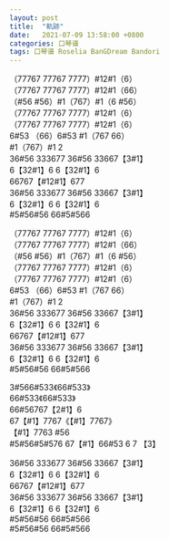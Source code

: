 ```yaml
---
layout: post
title:  "軌跡"
date:   2021-07-09 13:58:00 +0800
categories: 口琴谱
tags: 口琴谱 Roselia BanGDream Bandori
---
```

（77767 77767 7777）#12#1（6）  
（77767 77767 7777）#12#1（66）  
（#56 #56）#1（767）#1（6 #56）  
（77767 77767 7777）#12#1（6）  
（77767 77767 7777）#12#1（6）  
6#53 （66）6#53 #1（767 66）  
\#1（767）#1 2  
36#56 333677 36#56 33667【3#1】  
6【32#1】6 6【32#1】6  
66767【#12#1】677  
36#56 333677 36#56 33667【3#1】  
6【32#1】6 6【32#1】6  
\#5#56#56 66#5#566  

（77767 77767 7777）#12#1（6）  
（77767 77767 7777）#12#1（66）  
（#56 #56）#1（767）#1（6 #56）  
（77767 77767 7777）#12#1（6）  
（77767 77767 7777）#12#1（6）  
6#53 （66）6#53 #1（767 66）  
\#1（767）#1 2  
36#56 333677 36#56 33667【3#1】  
6【32#1】6 6【32#1】6  
66767【#12#1】677  
36#56 333677 36#56 33667【3#1】  
6【32#1】6 6【32#1】6  
\#5#56#56 66#5#566  

3#566#533《66#533》   
66#533《66#533》  
66#56767【2#1】6  
67【#1】7767《【#1】7767》  
【#1】7763 #56  
\#5#56#5#576 67【#1】66#53 6 7 【3】  

36#56 333677 36#56 33667【3#1】  
6【32#1】6 6【32#1】6  
66767【#12#1】677  
36#56 333677 36#56 33667【3#1】  
6【32#1】6 6【32#1】6  
\#5#56#56 66#5#566  
\#5#56#56 66#5#566  